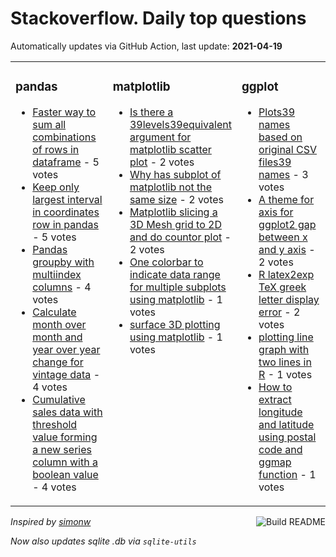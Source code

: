 # Stackoverflow. Daily top questions 

Automatically updates via GitHub Action, last update: **<!-- date starts -->2021-04-19<!-- date ends -->**


<table><tr><td valign="top" width="33%">

### pandas
<!-- pandas starts -->
* [Faster way to sum all combinations of rows in dataframe](https://stackoverflow.com/questions/67161539/faster-way-to-sum-all-combinations-of-rows-in-dataframe) - 5 votes
* [Keep only largest interval in coordinates row in pandas](https://stackoverflow.com/questions/67160408/keep-only-largest-interval-in-coordinates-row-in-pandas) - 5 votes
* [Pandas groupby with multiindex columns](https://stackoverflow.com/questions/67159151/pandas-groupby-with-multiindex-columns) - 4 votes
* [Calculate month over month and year over year change for vintage data](https://stackoverflow.com/questions/67155907/calculate-month-over-month-and-year-over-year-change-for-vintage-data) - 4 votes
* [Cumulative sales data with threshold value forming a new series  column with a boolean value](https://stackoverflow.com/questions/67159328/cumulative-sales-data-with-threshold-value-forming-a-new-series-column-with-a) - 4 votes
<!-- pandas ends -->
</td><td valign="top" width="34%">


### matplotlib
<!-- matplotlib starts -->
* [Is there a 39levels39equivalent argument for matplotlib scatter plot](https://stackoverflow.com/questions/67165115/is-there-a-levels-equivalent-argument-for-matplotlib-scatter-plot) - 2 votes
* [Why has subplot of matplotlib not the same size](https://stackoverflow.com/questions/67167917/why-has-subplot-of-matplotlib-not-the-same-size) - 2 votes
* [Matplotlib slicing a 3D Mesh grid to 2D and do countor plot](https://stackoverflow.com/questions/67159386/matplotlib-slicing-a-3d-mesh-grid-to-2d-and-do-countor-plot) - 2 votes
* [One colorbar to indicate data range for multiple subplots using matplotlib](https://stackoverflow.com/questions/67165630/one-colorbar-to-indicate-data-range-for-multiple-subplots-using-matplotlib) - 1 votes
* [surface 3D plotting using matplotlib](https://stackoverflow.com/questions/67164455/surface-3d-plotting-using-matplotlib) - 1 votes
<!-- matplotlib ends -->
</td><td valign="top" width="34%">


### ggplot
<!-- ggplot2 starts -->
* [Plots39 names based on original CSV files39 names](https://stackoverflow.com/questions/67161421/plots-names-based-on-original-csv-files-names) - 3 votes
* [A theme for axis for ggplot2  gap between x and y axis](https://stackoverflow.com/questions/67156636/a-theme-for-axis-for-ggplot2-gap-between-x-and-y-axis) - 2 votes
* [R latex2exp TeX greek letter display error](https://stackoverflow.com/questions/67156343/r-latex2exp-tex-greek-letter-display-error) - 2 votes
* [plotting line graph with two lines in R](https://stackoverflow.com/questions/67167017/plotting-line-graph-with-two-lines-in-r) - 1 votes
* [How to extract longitude and latitude using postal code and ggmap function](https://stackoverflow.com/questions/67154658/how-to-extract-longitude-and-latitude-using-postal-code-and-ggmap-function) - 1 votes
<!-- ggplot2 ends -->
</td></tr></table>

<a href="https://github.com/hp0404/hp0404/actions"><img src="https://github.com/hp0404/hp0404/workflows/Build%20README/badge.svg" align="right" alt="Build README"></a> <p>*Inspired by  [simonw](https://github.com/simonw/simonw)*</p> <p> *Now also updates sqlite .db via `sqlite-utils`* </p>
